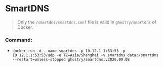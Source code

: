 # SmartDNS
> Only the `/smartdns/smartdns.conf` file is valid in `ghostry/smartdns` of Docker.

### Command:
  - `docker run -d --name smartdns -p 10.12.1.1:53:53 -p 10.12.1.1:53:53/udp -e TZ=Asia/Shanghai -v smartdns_data:/smartdns --restart=unless-stopped ghostry/smartdns:v2020.09.08`
